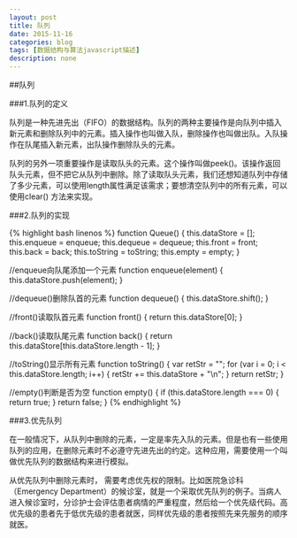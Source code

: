```yaml
---
layout: post
title: 队列
date: 2015-11-16
categories: blog
tags: [数据结构与算法javascript描述]
description: none
---
```


##队列

###1.队列的定义

队列是一种先进先出（FIFO）的数据结构。队列的两种主要操作是向队列中插入新元素和删除队列中的元素。插入操作也叫做入队，删除操作也叫做出队。入队操作在队尾插入新元素，出队操作删除队头的元素。

队列的另外一项重要操作是读取队头的元素。这个操作叫做peek()。该操作返回队头元素，但不把它从队列中删除。除了读取队头元素，我们还想知道队列中存储了多少元素，可以使用length属性满足该需求；要想清空队列中的所有元素，可以使用clear() 方法来实现。

###2.队列的实现

{% highlight bash linenos %}
function Queue() {
    this.dataStore = [];
    this.enqueue = enqueue;
    this.dequeue = dequeue;
    this.front = front;
    this.back = back;
    this.toString = toString;
    this.empty = empty;
}

//enqueue向队尾添加一个元素
function enqueue(element) {
    this.dataStore.push(element);
}

//dequeue()删除队首的元素
function dequeue() {
    this.dataStore.shift();
}

//front()读取队首元素
function front() {
    return this.dataStore[0];
}

//back()读取队尾元素
function back() {
    return this.dataStore[this.dataStore.length - 1];
}

//toString()显示所有元素
function toString() {
    var retStr = "";
    for (var i = 0; i < this.dataStore.length; i++) {
        retStr += this.dataStore + "\n";
    }
    return retStr;
}

//empty()判断是否为空
function empty() {
    if (this.dataStore.length === 0) {
        return true;
    }
    return false;
}
{% endhighlight %}

###3.优先队列

在一般情况下，从队列中删除的元素，一定是率先入队的元素。但是也有一些使用队列的应用，在删除元素时不必遵守先进先出的约定。这种应用，需要使用一个叫做优先队列的数据结构来进行模拟。

从优先队列中删除元素时， 需要考虑优先权的限制。比如医院急诊科（Emergency
Department）的候诊室，就是一个采取优先队列的例子。当病人进入候诊室时，分诊护士会评估患者病情的严重程度，然后给一个优先级代码。高优先级的患者先于低优先级的患者就医，同样优先级的患者按照先来先服务的顺序就医。



